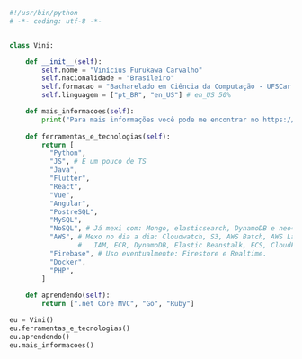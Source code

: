 ```python
#!/usr/bin/python
# -*- coding: utf-8 -*-


class Vini:

    def __init__(self):
        self.nome = "Vinícius Furukawa Carvalho"
        self.nacionalidade = "Brasileiro"
        self.formacao = "Bacharelado em Ciência da Computação - UFSCar Sorocaba"
        self.linguagem = ["pt_BR", "en_US"] # en_US 50%

    def mais_informacoes(self):
        print("Para mais informações você pode me encontrar no https://www.linkedin.com/in/iamfurukawa")
        
    def ferramentas_e_tecnologias(self):
        return [
          "Python",
          "JS", # E um pouco de TS
          "Java",
          "Flutter",
          "React",
          "Vue",
          "Angular",
          "PostreSQL",
          "MySQL",
          "NoSQL", # Já mexi com: Mongo, elasticsearch, DynamoDB e neo4j.
          "AWS", # Mexo no dia a dia: Cloudwatch, S3, AWS Batch, AWS Lambda, 
                 #   IAM, ECR, DynamoDB, Elastic Beanstalk, ECS, CloudFront e API Gateaway.
          "Firebase", # Uso eventualmente: Firestore e Realtime.
          "Docker",
          "PHP",
        ]
    
    def aprendendo(self):
        return [".net Core MVC", "Go", "Ruby"]

eu = Vini()
eu.ferramentas_e_tecnologias()
eu.aprendendo()
eu.mais_informacoes()
```

<!--
**iamfurukawa/iamfurukawa** is a ✨ _special_ ✨ repository because its `README.md` (this file) appears on your GitHub profile.

Here are some ideas to get you started:

- 🔭 I’m currently working on ...
- 🌱 I’m currently learning ...
- 👯 I’m looking to collaborate on ...
- 🤔 I’m looking for help with ...
- 💬 Ask me about ...
- 📫 How to reach me: ...
- 😄 Pronouns: ...
- ⚡ Fun fact: ...
-->


